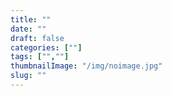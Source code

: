 ```yaml
---
title: ""
date: ""
draft: false
categories: [""]
tags: ["",""]
thumbnailImage: "/img/noimage.jpg"
slug: ""
---
```


<!--こっち側はトップに乗る-->


<!--more-->

<!--こっち側はトップに乗らない-->